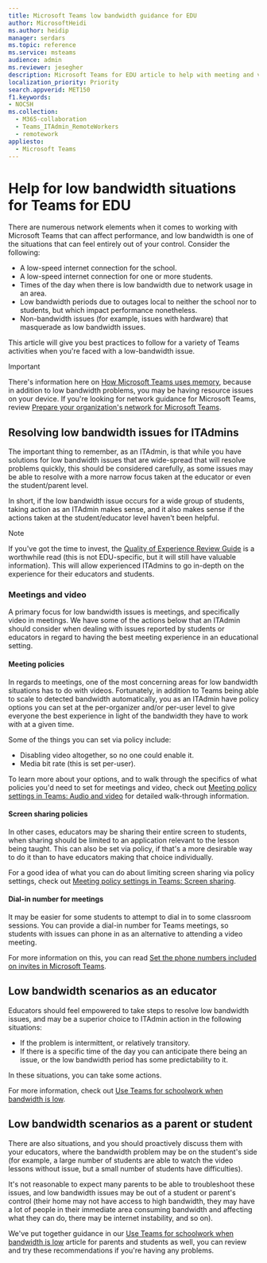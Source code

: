 ```yaml
---
title: Microsoft Teams low bandwidth guidance for EDU
author: MicrosoftHeidi
ms.author: heidip
manager: serdars
ms.topic: reference
ms.service: msteams
audience: admin
ms.reviewer: jesegher
description: Microsoft Teams for EDU article to help with meeting and video issues relating to low bandwidth. Whether you are a parent, an educator, or an ITAdmin, you have options to improve the experience with Teams.
localization_priority: Priority
search.appverid: MET150
f1.keywords:
- NOCSH
ms.collection: 
  - M365-collaboration
  - Teams_ITAdmin_RemoteWorkers
  - remotework
appliesto: 
  - Microsoft Teams
---
```


# Help for low bandwidth situations for Teams for EDU

There are numerous network elements when it comes to working with Microsoft Teams that can affect performance, and low bandwidth is one of the situations that can feel entirely out of your control. Consider the following:

- A low-speed internet connection for the school.
- A low-speed internet connection for one or more students.
- Times of the day when there is low bandwidth due to network usage in an area.
- Low bandwidth periods due to outages local to neither the school nor to students, but which impact performance nonetheless.
- Non-bandwidth issues (for example, issues with hardware) that masquerade as low bandwidth issues.

This article will give you best practices to follow for a variety of Teams activities when you're faced with a low-bandwidth issue.

> [!IMPORTANT]
> There's information here on [How Microsoft Teams uses memory](teams-memory-usage-perf.md), because in addition to low bandwidth problems, you may be having resource issues on your device. If you're looking for network guidance for Microsoft Teams, review [Prepare your organization's network for Microsoft Teams](prepare-network.md).

## Resolving low bandwidth issues for ITAdmins

The important thing to remember, as an ITAdmin, is that while you have solutions for low bandwidth issues that are wide-spread that will resolve problems quickly, this should be considered carefully, as some issues may be able to resolve with a more narrow focus taken at the educator or even the student/parent level.

In short, if the low bandwidth issue occurs for a wide group of students, taking action as an ITAdmin makes sense, and it also makes sense if the actions taken at the student/educator level haven't been helpful.

> [!NOTE]
> If you've got the time to invest, the [Quality of Experience Review Guide](quality-of-experience-review-guide.md) is a worthwhile read (this is not EDU-specific, but it will still have valuable information). This will allow experienced ITAdmins to go in-depth on the experience for their educators and students.

### Meetings and video

A primary focus for low bandwidth issues is meetings, and specifically video in meetings. We have some of the actions below that an ITAdmin should consider when dealing with issues reported by students or educators in regard to having the best meeting experience in an educational setting.

#### Meeting policies

In regards to meetings, one of the most concerning areas for low bandwidth situations has to do with videos. Fortunately, in addition to Teams being able to scale to detected bandwidth automatically, you as an ITAdmin have policy options you can set at the per-organizer and/or per-user level to give everyone the best experience in light of the bandwidth they have to work with at a given time.

Some of the things you can set via policy include:

- Disabling video altogether, so no one could enable it.
- Media bit rate (this is set per-user).

To learn more about your options, and to walk through the specifics of what policies you'd need to set for meetings and video, check out [Meeting policy settings in Teams: Audio and video](./meeting-policies-audio-and-video.md#meeting-policy-settings-for-audio-&-video) for detailed walk-through information.

#### Screen sharing policies

In other cases, educators may be sharing their entire screen to students, when sharing should be limited to an application relevant to the lesson being taught. This can also be set via policy, if that's a more desirable way to do it than to have educators making that choice individually.

For a good idea of what you can do about limiting screen sharing via policy settings, check out [Meeting policy settings in Teams: Screen sharing](./meeting-policies-audio-and-video.md#meeting-policy-settings-for-audio-&-video).

#### Dial-in number for meetings

It may be easier for some students to attempt to dial in to some classroom sessions. You can provide a dial-in number for Teams meetings, so students with issues can phone in as an alternative to attending a video meeting.

For more information on this, you can read [Set the phone numbers included on invites in Microsoft Teams](set-the-phone-numbers-included-on-invites-in-teams.md).

## Low bandwidth scenarios as an educator

Educators should feel empowered to take steps to resolve low bandwidth issues, and may be a superior choice to ITAdmin action in the following situations:

- If the problem is intermittent, or relatively transitory.
- If there is a specific time of the day you can anticipate there being an issue, or the low bandwidth period has some predictability to it.

In these situations, you can take some actions.

For more information, check out [Use Teams for schoolwork when bandwidth is low](https://support.office.com/article/use-teams-for-schoolwork-when-bandwidth-is-low-5c5675f7-1b55-471a-9daa-ec1e6df38262).

## Low bandwidth scenarios as a parent or student

There are also situations, and you should proactively discuss them with your educators, where the bandwidth problem may be on the student's side (for example, a large number of students are able to watch the video lessons without issue, but a small number of students have difficulties).

It's not reasonable to expect many parents to be able to troubleshoot these issues, and low bandwidth issues may be out of a student or parent's control (their home may not have access to high bandwidth, they may have a lot of people in their immediate area consuming bandwidth and affecting what they can do, there may be internet instability, and so on).

We've put together guidance in our [Use Teams for schoolwork when bandwidth is low](https://support.office.com/article/use-teams-for-schoolwork-when-bandwidth-is-low-5c5675f7-1b55-471a-9daa-ec1e6df38262) article for parents and students as well, you can review and try these recommendations if you're having any problems.